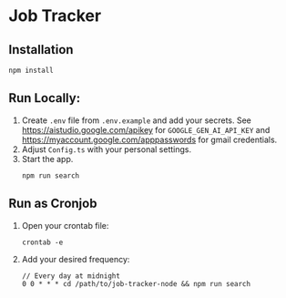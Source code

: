 # Job Tracker

## Installation

```
npm install
```

## Run Locally:

1. Create `.env` file from `.env.example` and add your secrets. See https://aistudio.google.com/apikey for `GOOGLE_GEN_AI_API_KEY` and https://myaccount.google.com/apppasswords for gmail credentials.
2. Adjust `Config.ts` with your personal settings.
3. Start the app.
    ```
    npm run search
    ```

## Run as Cronjob

1. Open your crontab file:
    ```
    crontab -e
    ```
2. Add your desired frequency:
    ```
    // Every day at midnight
    0 0 * * * cd /path/to/job-tracker-node && npm run search
    ```